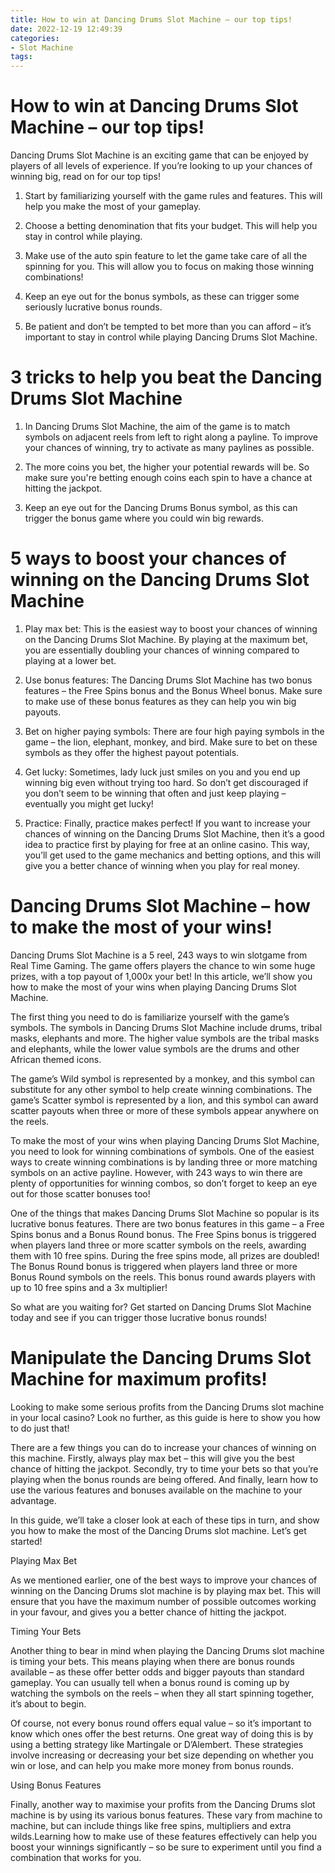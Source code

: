 ```yaml
---
title: How to win at Dancing Drums Slot Machine – our top tips!
date: 2022-12-19 12:49:39
categories:
- Slot Machine
tags:
---
```



#  How to win at Dancing Drums Slot Machine – our top tips!

Dancing Drums Slot Machine is an exciting game that can be enjoyed by players of all levels of experience. If you’re looking to up your chances of winning big, read on for our top tips!

1. Start by familiarizing yourself with the game rules and features. This will help you make the most of your gameplay.

2. Choose a betting denomination that fits your budget. This will help you stay in control while playing.

3. Make use of the auto spin feature to let the game take care of all the spinning for you. This will allow you to focus on making those winning combinations!

4. Keep an eye out for the bonus symbols, as these can trigger some seriously lucrative bonus rounds.

5. Be patient and don’t be tempted to bet more than you can afford – it’s important to stay in control while playing Dancing Drums Slot Machine.

#  3 tricks to help you beat the Dancing Drums Slot Machine

1. In Dancing Drums Slot Machine, the aim of the game is to match symbols on adjacent reels from left to right along a payline. To improve your chances of winning, try to activate as many paylines as possible.

2. The more coins you bet, the higher your potential rewards will be. So make sure you're betting enough coins each spin to have a chance at hitting the jackpot.

3. Keep an eye out for the Dancing Drums Bonus symbol, as this can trigger the bonus game where you could win big rewards.

#  5 ways to boost your chances of winning on the Dancing Drums Slot Machine

1. Play max bet: This is the easiest way to boost your chances of winning on the Dancing Drums Slot Machine. By playing at the maximum bet, you are essentially doubling your chances of winning compared to playing at a lower bet.

2. Use bonus features: The Dancing Drums Slot Machine has two bonus features – the Free Spins bonus and the Bonus Wheel bonus. Make sure to make use of these bonus features as they can help you win big payouts.

3. Bet on higher paying symbols: There are four high paying symbols in the game – the lion, elephant, monkey, and bird. Make sure to bet on these symbols as they offer the highest payout potentials.

4. Get lucky: Sometimes, lady luck just smiles on you and you end up winning big even without trying too hard. So don’t get discouraged if you don’t seem to be winning that often and just keep playing – eventually you might get lucky!

5. Practice: Finally, practice makes perfect! If you want to increase your chances of winning on the Dancing Drums Slot Machine, then it’s a good idea to practice first by playing for free at an online casino. This way, you’ll get used to the game mechanics and betting options, and this will give you a better chance of winning when you play for real money.

#  Dancing Drums Slot Machine – how to make the most of your wins!

Dancing Drums Slot Machine is a 5 reel, 243 ways to win slotgame from Real Time Gaming. The game offers players the chance to win some huge prizes, with a top payout of 1,000x your bet! In this article, we’ll show you how to make the most of your wins when playing Dancing Drums Slot Machine.

The first thing you need to do is familiarize yourself with the game’s symbols. The symbols in Dancing Drums Slot Machine include drums, tribal masks, elephants and more. The higher value symbols are the tribal masks and elephants, while the lower value symbols are the drums and other African themed icons.

The game’s Wild symbol is represented by a monkey, and this symbol can substitute for any other symbol to help create winning combinations. The game’s Scatter symbol is represented by a lion, and this symbol can award scatter payouts when three or more of these symbols appear anywhere on the reels.

To make the most of your wins when playing Dancing Drums Slot Machine, you need to look for winning combinations of symbols. One of the easiest ways to create winning combinations is by landing three or more matching symbols on an active payline. However, with 243 ways to win there are plenty of opportunities for winning combos, so don’t forget to keep an eye out for those scatter bonuses too!

One of the things that makes Dancing Drums Slot Machine so popular is its lucrative bonus features. There are two bonus features in this game – a Free Spins bonus and a Bonus Round bonus. The Free Spins bonus is triggered when players land three or more scatter symbols on the reels, awarding them with 10 free spins. During the free spins mode, all prizes are doubled! The Bonus Round bonus is triggered when players land three or more Bonus Round symbols on the reels. This bonus round awards players with up to 10 free spins and a 3x multiplier!

So what are you waiting for? Get started on Dancing Drums Slot Machine today and see if you can trigger those lucrative bonus rounds!

#  Manipulate the Dancing Drums Slot Machine for maximum profits!

Looking to make some serious profits from the Dancing Drums slot machine in your local casino? Look no further, as this guide is here to show you how to do just that!

There are a few things you can do to increase your chances of winning on this machine. Firstly, always play max bet – this will give you the best chance of hitting the jackpot. Secondly, try to time your bets so that you’re playing when the bonus rounds are being offered. And finally, learn how to use the various features and bonuses available on the machine to your advantage.

In this guide, we’ll take a closer look at each of these tips in turn, and show you how to make the most of the Dancing Drums slot machine. Let’s get started!

Playing Max Bet

As we mentioned earlier, one of the best ways to improve your chances of winning on the Dancing Drums slot machine is by playing max bet. This will ensure that you have the maximum number of possible outcomes working in your favour, and gives you a better chance of hitting the jackpot.

Timing Your Bets

Another thing to bear in mind when playing the Dancing Drums slot machine is timing your bets. This means playing when there are bonus rounds available – as these offer better odds and bigger payouts than standard gameplay. You can usually tell when a bonus round is coming up by watching the symbols on the reels – when they all start spinning together, it’s about to begin.

Of course, not every bonus round offers equal value – so it’s important to know which ones offer the best returns. One great way of doing this is by using a betting strategy like Martingale or D’Alembert. These strategies involve increasing or decreasing your bet size depending on whether you win or lose, and can help you make more money from bonus rounds.

Using Bonus Features

Finally, another way to maximise your profits from the Dancing Drums slot machine is by using its various bonus features. These vary from machine to machine, but can include things like free spins, multipliers and extra wilds.Learning how to make use of these features effectively can help you boost your winnings significantly – so be sure to experiment until you find a combination that works for you.